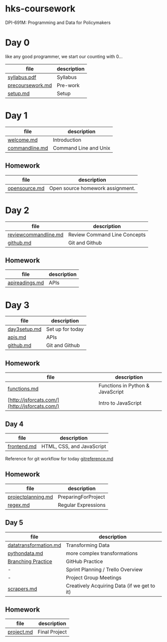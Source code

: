 # hks-coursework
DPI-691M: Programming and Data for Policymakers

# Day 0
like any good programmer, we start our counting with 0...

file | description
-----|------------
[syllabus.pdf](./syllabus.pdf) | Syllabus
[precoursework.md](precoursework.md) | Pre-work
[setup.md](setup.md) | Setup

# Day 1
file | description
-----|------------
[welcome.md](welcome.md) | Introduction
[commandline.md](commandline.md) | Command Line and Unix

## Homework

file | description
-----|------------
[opensource.md](opensource.md) | Open source homework assignment.

# Day 2

file | description
-----|------------
[reviewcommandline.md](reviewcommandline.md)| Review Command Line Concepts
[github.md](github.md) | Git and Github

## Homework
file | description
-----|------------
[apireadings.md](apireadings.md) | APIs

# Day 3
file | description
-----|------------
[day3setup.md](day3setup.md) | Set up for today
[apis.md](apis.md) | APIs
[github.md](github.md) | Git and Github

## Homework
file | description
-----|------------
[functions.md](functions.md) | Functions in Python & JavaScript
[http://jsforcats.com/](http://jsforcats.com/) | Intro to JavaScript

## Day 4
file | description
-----|------------
[frontend.md](frontend.md) | HTML, CSS, and JavaScript

Reference for git workflow for today [gitreference.md](gitreference.md)

## Homework
file | description
-----|------------
[projectplanning.md](projectplanning.md) | PreparingForProject
[regex.md](regex.md) | Regular Expressions

## Day 5
file | description
-----|------------
[datatransformation.md](datatransformation.md) | Transforming Data
[pythondata.md](pythondata.md) | more complex transformations
[Branching Practice](https://github.com/dmil/branching-practice) | GitHub Practice
- | Sprint Planning / Trello Overview
- | Project Group Meetings
[scrapers.md](scrapers.md) | Creatively Acquiring Data (if we get to it)

## Homework

file | description
-----|------------
[project.md](project.md) | Final Project
